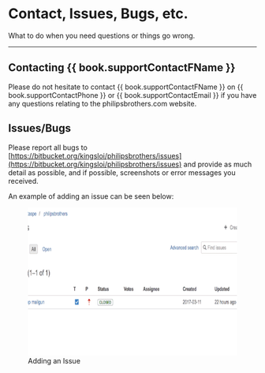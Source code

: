 # Contact, Issues, Bugs, etc.

What to do when you need questions or things go wrong.

---

## Contacting {{ book.supportContactFName }}

Please do not hesitate to contact {{ book.supportContactFName }} on {{ book.supportContactPhone }} or {{ book.supportContactEmail }} if you have any questions relating to the philipsbrothers.com website.

## Issues/Bugs

Please report all bugs to [https://bitbucket.org/kingsloi/philipsbrothers/issues](https://bitbucket.org/kingsloi/philipsbrothers/issues) and provide as much detail as possible, and if possible, screenshots or error messages you received.

An example of adding an issue can be seen below:

<figure>
    <img src="/assets/adding-an-issue.gif" height="300" />
    <figcaption>Adding an Issue</figcaption>
</figure>

